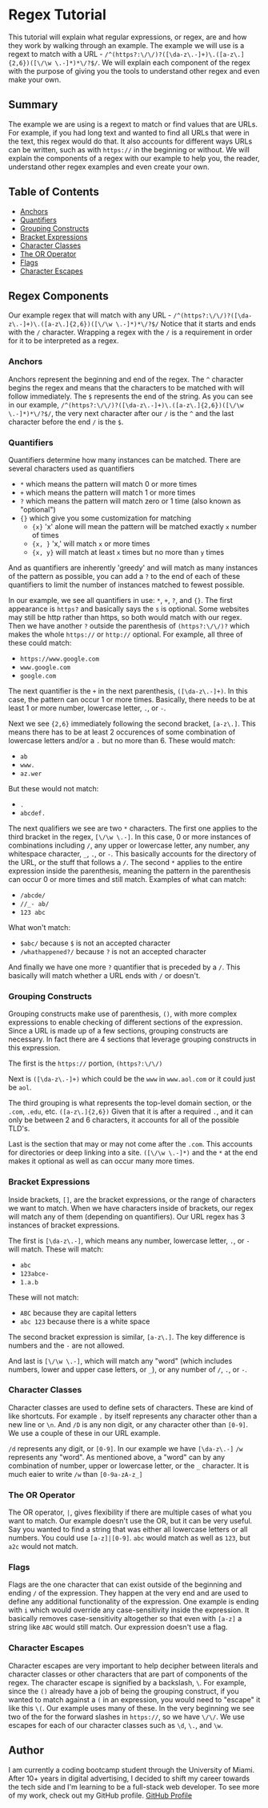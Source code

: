 # Regex Tutorial

This tutorial will explain what regular expressions, or regex, are and how they work by walking through an example. The example we will use is a regext to match with a URL - `/^(https?:\/\/)?([\da-z\.-]+)\.([a-z\.]{2,6})([\/\w \.-]*)*\/?$/`. We will explain each component of the regex with the purpose of giving you the tools to understand other regex and even make your own.

## Summary

The example we are using is a regext to match or find values that are URLs. For example, if you had long text and wanted to find all URLs that were in the text, this regex would do that. It also accounts for different ways URLs can be written, such as with `https://` in the beginning or without. We will explain the components of a regex with our example to help you, the reader, understand other regex examples and even create your own.

## Table of Contents

- [Anchors](#anchors)
- [Quantifiers](#quantifiers)
- [Grouping Constructs](#grouping-constructs)
- [Bracket Expressions](#bracket-expressions)
- [Character Classes](#character-classes)
- [The OR Operator](#the-or-operator)
- [Flags](#flags)
- [Character Escapes](#character-escapes)

## Regex Components

Our example regex that will match with any URL - `/^(https?:\/\/)?([\da-z\.-]+)\.([a-z\.]{2,6})([\/\w \.-]*)*\/?$/`
Notice that it starts and ends with the `/` character. Wrapping a regex with the `/` is a requirement in order for it to be interpreted as a regex.

### Anchors

Anchors represent the beginning and end of the regex. The `^` character begins the regex and means that the characters to be matched with will follow immediately. The `$` represents the end of the string. As you can see in our example, `/^(https?:\/\/)?([\da-z\.-]+)\.([a-z\.]{2,6})([\/\w \.-]*)*\/?$/`, the very next character after our `/` is the `^` and the last character before the end `/` is the `$`.

### Quantifiers

Quantifiers determine how many instances can be matched. There are several characters used as quantifiers
- `*` which means the pattern will match 0 or more times
- `+` which means the pattern will match 1 or more times
- `?` which means the pattern will match zero or 1 time (also known as "optional")
- `{}` which give you some customization for matching
    - `{x}` 'x' alone will mean the pattern will be matched exactly `x` number of times
    - `{x, }` 'x,' will match `x` or more times
    - `{x, y}` will match at least `x` times but no more than `y` times

And as quantifiers are inherently 'greedy' and will match as many instances of the pattern as possible, you can add a `?` to the end of each of these quantifiers to limit the number of instances matched to fewest possible.

In our example, we see all quantifiers in use: `*`, `+`, `?`, and `{}`. The first appearance is `https?` and basically says the `s` is optional. Some websites may still be http rather than https, so both would match with our regex. Then we have another `?` outside the parenthesis of `(https?:\/\/)?` which makes the whole `https://` or `http://` optional. For example, all three of these could match: 
- `https://www.google.com` 
- `www.google.com`
- `google.com`

The next quantifier is the `+` in the next parenthesis, `([\da-z\.-]+)`. In this case, the pattern can occur 1 or more times. Basically, there needs to be at least 1 or more number, lowercase letter, `.`, or `-`.

Next we see `{2,6}` immediately following the second bracket, `[a-z\.]`. This means there has to be at least 2 occurences of some combination of lowercase letters and/or a `.` but no more than 6. 
These would match:
- `ab`
- `www.`
- `az.wer`

But these would not match:
- `.`
- `abcdef.`

The next qualifiers we see are two `*` characters. The first one applies to the third bracket in the regex, `[\/\w \.-]`. In this case, 0 or more instances of combinations including `/`, any upper or lowercase letter, any number, any whitespace character, `_`, `.`, or `-`. This basically accounts for the directory of the URL, or the stuff that follows a `/`. The second `*` applies to the entire expression inside the parenthesis, meaning the pattern in the parenthesis can occur 0 or more times and still match.
Examples of what can match:
- `/abcde/`
- `//_- ab/`
- `123 abc`

What won't match:
- `$abc/` because `$` is not an accepted character
- `/whathappened?/` because `?` is not an accepted character

And finally we have one more `?` quantifier that is preceded by a `/`. This basically will match whether a URL ends with `/` or doesn't.


### Grouping Constructs
Grouping constructs make use of parenthesis, `()`, with more complex expressions to enable checking of different sections of the expression. Since a URL is made up of a few sections, grouping constructs are necessary. In fact there are 4 sections that leverage grouping constructs in this expression.

The first is the `https://` portion, `(https?:\/\/)`

Next is `([\da-z\.-]+)` which could be the `www` in `www.aol.com` or it could just be `aol`. 

The third grouping is what represents the top-level domain section, or the `.com`, `.edu`, etc. `([a-z\.]{2,6})` Given that it is after a required `.`, and it can only be between 2 and 6 characters, it accounts for all of the possible TLD's.

Last is the section that may or may not come after the `.com`. This accounts for directories or deep linking into a site. `([\/\w \.-]*)` and the `*` at the end makes it optional as well as can occur many more times.

### Bracket Expressions
Inside brackets, `[]`, are the bracket expressions, or the range of characters we want to match. When we have characters inside of brackets, our regex will match any of them (depending on quantifiers). Our URL regex has 3 instances of bracket expressions.

The first is `[\da-z\.-]`, which means any number, lowercase letter, `.`, or `-` will match.
These will match:
- `abc`
- `123abce-`
- `1.a.b`

These will not match:
- `ABC` because they are capital letters
- `abc 123` because there is a white space

The second bracket expression is similar, `[a-z\.]`. The key difference is numbers and the `-` are not allowed.

And last is `[\/\w \.-]`, which will match any "word" (which includes numbers, lower and upper case letters, or `_`), or any number of `/`, `.`, or `-`.

### Character Classes
Character classes are used to define sets of characters. These are kind of like shortcuts. For example `.` by itself represents any character other than a new line or `\n`. And `/D` is any non digit, or any character other than `[0-9]`. We use a couple of these in our URL example.

`/d` represents any digit, or `[0-9]`. In our example we have `[\da-z\.-]`
`/w` represents any "word". As mentioned above, a "word" can by any combination of number, upper or lowercase letter, or the `_` character. It is much eaier to write `/w` than `[0-9a-zA-z_]`

### The OR Operator
The OR operator, `|`, gives flexibility if there are multiple cases of what you want to match. Our example doesn't use the OR, but it can be very useful. Say you wanted to find a string that was either all lowercase letters or all numbers. You could use `[a-z]|[0-9]`. `abc` would match as well as `123`, but `a2c` would not match.

### Flags
Flags are the one character that can exist outside of the beginning and ending `/` of the expression. They happen at the very end and are used to define any additional functionality of the expression. One example is ending with `i` which would override any case-sensitivity inside the expression. It basically removes case-sensitivity altogether so that even with `[a-z]` a string like `ABC` would still match. Our expression doesn't use a flag.

### Character Escapes
Character escapes are very important to help decipher between literals and character classes or other characters that are part of components of the regex. The character escape is signified by a backslash, `\`. For example, since the `()` already have a job of being the grouping construct, if you wanted to match against a `(` in an expression, you would need to "escape" it like this `\(`. Our example uses many of these. In the very beginning we see two of the for the forward slashes in `https://`, so we have `\/\/`. We use escapes for each of our character classes such as `\d`, `\.`, and `\w`.


## Author
I am currently a coding bootcamp student through the University of Miami. After 10+ years in digital advertising, I decided to shift my career towards the tech side and I'm learning to be a full-stack web developer. To see more of my work, check out my GitHub profile.
[GitHub Profile](https://github.com/asreedy82)